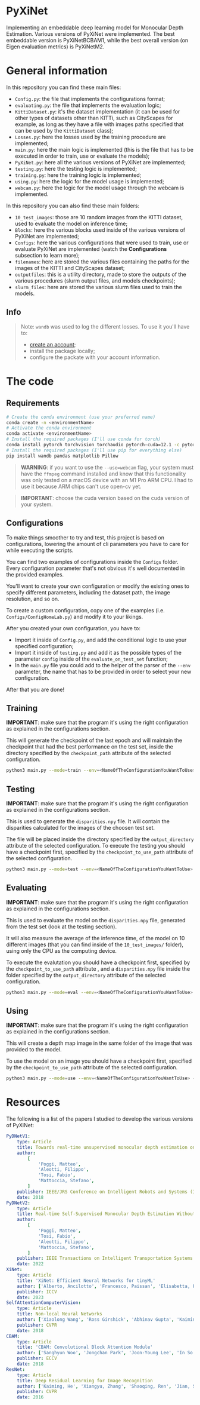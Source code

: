 # PyXiNet

Implementing an embeddable deep learning model for Monocular Depth Estimation.
Various versions of PyXiNet were implemented. The best embeddable version is PyXiNetBCBAM1, while the best overall version (on Eigen evaluation metrics) is PyXiNetM2.

# General information

In this repository you can find these main files:

-   `Config.py`: the file that implements the configurations format;
-   `evaluating.py`: the file that implements the evaluation logic;
-   `KittiDataset.py`: it's the dataset implementation (it can be used for other types of datasets other than KITTi, such as CityScapes for example, as long as they have a file with images paths specified that can be used by the `KittiDataset` class);
-   `Losses.py`: here the losses used by the training procedure are implemented;
-   `main.py`: here the main logic is implemented (this is the file that has to be executed in order to train, use or evaluate the models);
-   `PyXiNet.py`: here all the various versions of PyXiNet are implemented;
-   `testing.py`: here the testing logic is implemented;
-   `training.py`: here the training logic is implemented;
-   `using.py`: here the logic for the model usage is implemented;
-   `webcam.py`: here the logic for the model usage through the webcam is implemented.

In this repository you can also find these main folders:

-   `10_test_images`: those are 10 random images from the KITTI dataset, used to evaluate the model on inference time;
-   `Blocks`: here the various blocks used inside of the various versions of PyXiNet are implemented;
-   `Configs`: here the various configurations that were used to train, use or evaluate PyXiNet are implemented (watch the **Configurations** subsection to learn more);
-   `filenames`: here are stored the various files containing the paths for the images of the KITTI and CityScapes dataset;
-   `outputfiles`: this is a utility directory, made to store the outputs of the various procedures (slurm output files, and models checkpoints);
-   `slurm_files`: here are stored the various slurm files used to train the models.

## Info

> Note: `wandb` was used to log the different losses. To use it you'll have to:
>
> -   [create an account](https://wandb.ai/login?signup=true);
> -   install the package locally;
> -   configure the packate with your account information.

# The code

## Requirements

```bash
# Create the conda environment (use your preferred name)
conda create -n <environmentName>
# Activate the conda environment
conda activate <environmentName>
# Install the required packages (I'll use conda for torch)
conda install pytorch torchvision torchaudio pytorch-cuda=12.1 -c pytorch -c nvidia
# Install the required packages (I'll use pip for everything else)
pip install wandb pandas matplotlib Pillow
```

> **WARNING**: if you want to use the `--use=webcam` flag, your system must have the `ffmpeg` command installed and know that this functionality was only tested on a macOS device with an M1 Pro ARM CPU. I had to use it because ARM chips can't use open-cv yet.

> **IMPORTANT**: choose the cuda version based on the cuda version of your system.

## Configurations

To make things smoother to try and test, this project is based on configurations, lowering the amount of cli parameters you have to care for while executing the scripts.

You can find two examples of configurations inside the `Configs` folder. Every configuration parameter that's not obvious it's well documented in the provided examples.

You'll want to create your own configuration or modify the existing ones to specify different parameters, including the dataset path, the image resolution, and so on.

To create a custom configuration, copy one of the examples (i.e. `Configs/ConfigHomeLab.py`) and modify it to your likings.

After you created your own configuration, you have to:

-   Import it inside of `Config.py`, and add the conditional logic to use your specified configuration;
-   Import it inside of `testing.py` and add it as the possible types of the parameter `config` inside of the `evaluate_on_test_set` function;
-   In the `main.py` file you could add to the helper of the parser of the `--env` parameter, the name that has to be provided in order to select your new configuration.

After that you are done!

## Training

**IMPORTANT**: make sure that the program it's using the right configuration as explained in the configurations section.

This will generate the checkpoint of the last epoch and will maintain the checkpoint that had the best performance on the test set, inside the directory specified by the `checkpoint_path` attribute of the selected configuration.

```bash
python3 main.py --mode=train --env=<NameOfTheConfigurationYouWantToUse>
```

## Testing

**IMPORTANT**: make sure that the program it's using the right configuration as explained in the configurations section.

This is used to generate the `disparities.npy` file. It will contain the disparities calculated for the images of the choosen test set.

The file will be placed inside the directory specified by the `output_directory` attribute of the selected configuration.
To execute the testing you should have a checkpoint first, specified by the `checkpoint_to_use_path` attribute of the selected configuration.

```bash
python3 main.py --mode=test --env=<NameOfTheConfigurationYouWantToUse>
```

## Evaluating

**IMPORTANT**: make sure that the program it's using the right configuration as explained in the configurations section.

This is used to evaluate the model on the `disparities.npy` file, generated from the test set (look at the testing section).

It will also measure the average of the inference time, of the model on 10 different images (that you can find inside of the `10_test_images/` folder), using only the CPU as the computing device.

To execute the evalutation you should have a checkpoint first, specified by the `checkpoint_to_use_path` attribute , and a `disparities.npy` file inside the folder specified by the `output_directory` attribute of the selected configuration.

```bash
python3 main.py --mode=eval --env=<NameOfTheConfigurationYouWantToUse>
```

## Using

**IMPORTANT**: make sure that the program it's using the right configuration as explained in the configurations section.

This will create a depth map image in the same folder of the image that was provided to the model.

To use the model on an image you should have a checkpoint first, specified by the `checkpoint_to_use_path` attribute of the selected configuration.

```bash
python3 main.py --mode=use --env=<NameOfTheConfigurationYouWantToUse> --img_path=<pathOfTheImageYouWantToUse>
```

# Resources

The following is a list of the papers I studied to develop the various versions of PyXiNet:

```yaml
PyDNetV1:
    type: Article
    title: Towards real-time unsupervised monocular depth estimation on CPU
    author:
        [
            'Poggi, Matteo',
            'Aleotti, Filippo',
            'Tosi, Fabio',
            'Mattoccia, Stefano',
        ]
    publisher: IEEE/JRS Conference on Intelligent Robots and Systems (IROS)
    date: 2018
PyDNetV2:
    type: Article
    title: Real-time Self-Supervised Monocular Depth Estimation Without GPU
    author:
        [
            'Poggi, Matteo',
            'Tosi, Fabio',
            'Aleotti, Filippo',
            'Mattoccia, Stefano',
        ]
    publisher: IEEE Transactions on Intelligent Transportation Systems
    date: 2022
XiNet:
    type: Article
    title: 'XiNet: Efficient Neural Networks for tinyML'
    author: ['Alberto, Ancilotto', 'Francesco, Paissan', 'Elisabetta, Farella']
    publisher: ICCV
    date: 2023
SelfAttentionComputerVision:
    type: Article
    title: Non-local Neural Networks
    author: ['Xiaolong Wang', 'Ross Girshick', 'Abhinav Gupta', 'Kaiming He']
    publisher: CVPR
    date: 2018
CBAM:
    type: Article
    title: 'CBAM: Convolutional Block Attention Module'
    author: ['Sanghyun Woo', 'Jongchan Park', 'Joon-Young Lee', 'In So Kweon']
    publisher: ECCV
    date: 2018
ResNet:
    type: Article
    title: Deep Residual Learning for Image Recognition
    author: ['Kaiming, He', 'Xiangyu, Zhang', 'Shaoqing, Ren', 'Jian, Sun']
    publisher: CVPR
    date: 2016
```
